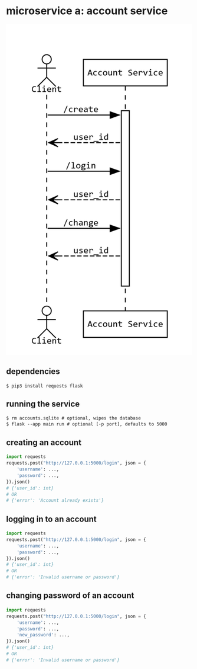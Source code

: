 # microservice a: account service


![](uml.png)

## dependencies

```
$ pip3 install requests flask
```

## running the service

```
$ rm accounts.sqlite # optional, wipes the database
$ flask --app main run # optional [-p port], defaults to 5000
```

## creating an account

```py
import requests
requests.post("http://127.0.0.1:5000/login", json = {
    'username': ...,
    'password': ...,
}).json()
# {'user_id': int}
# OR
# {'error': 'Account already exists'}
```

## logging in to an account

```py
import requests
requests.post("http://127.0.0.1:5000/login", json = {
    'username': ...,
    'password': ...,
}).json()
# {'user_id': int}
# OR
# {'error': 'Invalid username or password'}
```

## changing password of an account

```py
import requests
requests.post("http://127.0.0.1:5000/login", json = {
    'username': ...,
    'password': ...,
    'new_password': ...,
}).json()
# {'user_id': int}
# OR
# {'error': 'Invalid username or password'}
```
